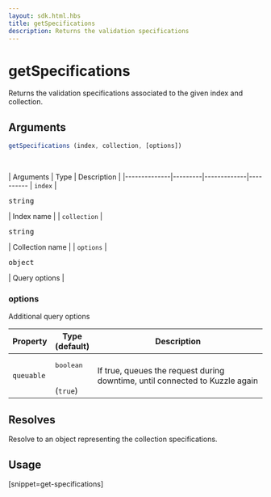 ```yaml
---
layout: sdk.html.hbs
title: getSpecifications
description: Returns the validation specifications
---
```


# getSpecifications

Returns the validation specifications associated to the given index and collection.

## Arguments

```javascript
getSpecifications (index, collection, [options])
```

<br/>

| Arguments    | Type    | Description |
|--------------|---------|-------------|----------
| ``index`` | <pre>string</pre> | Index name    |
| ``collection`` | <pre>string</pre> | Collection name    |
| ``options`` | <pre>object</pre> | Query options    |

### options

Additional query options

| Property     | Type<br/>(default)    | Description   |
| -------------- | --------- | ------------- |
| `queuable` | <pre>boolean</pre><br/>(`true`) | If true, queues the request during downtime, until connected to Kuzzle again |

## Resolves

Resolve to an object representing the collection specifications.

## Usage

[snippet=get-specifications]
